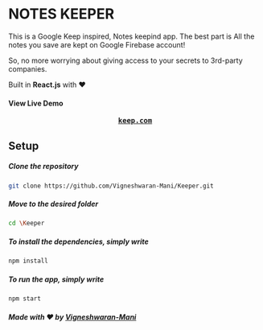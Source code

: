 # NOTES KEEPER


This is a Google Keep inspired, Notes keepind app. The best part is All the notes you save are kept on Google Firebase account!

So, no more worrying about giving access to your secrets to 3rd-party companies.

Built in <b>React.js</b> with ❤️


#### View Live Demo
  <pre><center><a href=""><b>keep.com</b></a></center></pre>

## Setup

  ##### Clone the repository
```bash
git clone https://github.com/Vigneshwaran-Mani/Keeper.git
```
  ##### Move to the desired folder
```bash
cd \Keeper
```
  ##### To install the dependencies, simply write
```bash
npm install
```

  ##### To run the app, simply write
```bash
npm start
```

##### Made with ♥ by <a href="https://github.com/Vigneshwaran-Mani">Vigneshwaran-Mani</a>
